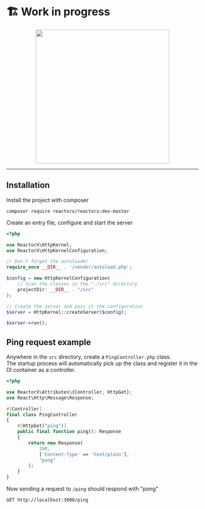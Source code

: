 # 🏗️ Work in progress

<p align="center">
  <img height="350" src="https://media.tenor.com/dLZ4cQ91MRgAAAAC/im-working-on-it-stan-marsh.gif">
</p>

---

## Installation

Install the project with composer
```shell
composer require reactorx/reactorx:dev-master
```

Create an entry file, configure and start the server
```php
<?php

use ReactorX\HttpKernel;
use ReactorX\HttpKernelConfiguration;

// Don't forget the autoloader
require_once __DIR__ . '/vendor/autoload.php';

$config = new HttpKernelConfiguration(
    // Scan the classes in the "./src" directory
    projectDir: __DIR__ . "/src"
);

// Create the server and pass it the configuration
$server = HttpKernel::createServer($config);

$server->run();
```

## Ping request example

Anywhere in the `src` directory, create a `PingController.php` class.<br/>
The startup process will automatically pick up the class and register it in the DI container as a controller.
```php
<?php

use ReactorX\Attributes\{Controller, HttpGet};
use React\Http\Message\Response;

#[Controller]
final class PingController
{
    #[HttpGet("ping")]
    public final function ping(): Response
    {
        return new Response(
            200,
            ['Content-Type' => 'text/plain'],
            "pong"
        );
    }
}
```

Now sending a request to `/ping` should respond with "pong"
```http request
GET http://localhost:3000/ping
```